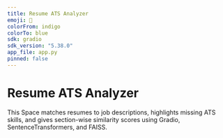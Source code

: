 ```yaml
---
title: Resume ATS Analyzer
emoji: 📄
colorFrom: indigo
colorTo: blue
sdk: gradio
sdk_version: "5.38.0"
app_file: app.py
pinned: false
---
```


# Resume ATS Analyzer

This Space matches resumes to job descriptions, highlights missing ATS skills, and gives section-wise similarity scores using Gradio, SentenceTransformers, and FAISS.

<!-- Add more details about usage, features, and privacy here if you want -->
